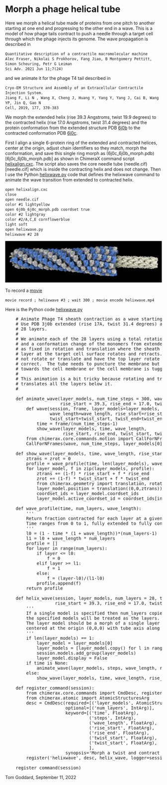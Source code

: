 # Morph a phage helical tube

Here we morph a helical tube made of proteins from one pitch to another starting at one end and progressing to the other end in a wave.  This is a model of how phage tails contract to push a needle through a target cell through which the phage injects its genome.  The wave propagation is described in

    Quantitative description of a contractile macromolecular machine
    Alec Fraser, Nikolai S Prokhorov, Fang Jiao, B Montgomery Pettitt, Simon Scheuring, Petr G Leiman
    Sci Adv. 2021 Jun 11;7(24)

and we animate it for the phage T4 tail described in

    Cryo-EM Structure and Assembly of an Extracellular Contractile Injection System.
    Jiang F, Li N , Wang X, Cheng J, Huang Y, Yang Y, Yang J, Cai B, Wang YP, Jin Q, Gao N  
    Cell, 2019, 177, 370-383

We morph the extended helix (rise 39.3 Angstroms, twist 19.9 degrees) to the contracted helix (rise 17.0 Angstroms, twist 31.4 degrees) and the protein conformation from the extended structure PDB [6j0b](https://www.rcsb.org/structure/6j0b) to the contracted conformation PDB [6j0c](https://www.rcsb.org/structure/6j0c).

First I align a single 6-protein ring of the extended and contracted helices, center at the origin, adjust chain identifiers so they match, morph the conformation, and save this single ring morph as (6j0c_6j0b_morph.pdb)[6j0c_6j0b_morph.pdb] as shown in ChimeraX command script [helixalign.cxc](helixalign.cxc).  The script also saves the core needle tube (needle.cif)[needle.cif] which is inside the contracting helix and does not change.  Then I use the Python [helixwave.py](helixwave.py) code that defines the helixwave command to animate the wave transition from extended to contracted helix.  

    open helixalign.cxc
    close
    open needle.cif
    color #1 lightyellow
    open 6j0b_6j0c_morph.pdb coordset true
    color #2 lightgray
    color #2/A,C,E cornflowerblue
    light soft
    open helixwave.py
    helixwave #2 28

<a href="helixwave.mp4"><img src="helixwave.png" width="800"></a>

To record a [movie](helixwave.mp4)

    movie record ; helixwave #3 ; wait 300 ; movie encode helixwave.mp4
   
Here is the Python code [helixwave.py](helixwave.py)

<pre>
    # Animate Phage T4 sheath contraction as a wave starting at one end and progressing to other end.
    # Use PDB 3j0b extended (rise 17A, twist 31.4 degrees) and 3j0c (rise 39.3A, twist 19.9 degrees),
    # 28 layers.
    #
    # We animate each of the 28 layers using a total rotation and translation about the sheath axis,
    # and a conformation change of the monomers from extended to contracted.  We treat the top layer
    # as fixed in rotation and translation where the sheath joins the virus capsid, and the bottom
    # layer at the target cell surface rotates and retracts.  Could have instead the bottom layer
    # not rotate or translate and have the top layer rotate and descend.  Not sure what is physically
    # correct.  The tube needs to puncture the membrane but I'm not sure if the virus head moves
    # towards the cell membrane or the cell membrane is tugged toward the virus head during contraction.
    #
    # This animation is a bit tricky because rotating and translating one layer also rotates and
    # translates all the layers below it.
    #

    def animate_wave(layer_models, num_time_steps = 300, wave_length = 0.5,
                     rise_start = 39.3, rise_end = 17.0, twist_start = 19.9, twist_end = 31.4):
        def wave(session, frame, layer_models=layer_models, num_time_steps=num_time_steps,
                 wave_length=wave_length, rise_start=rise_start, rise_end=rise_end,
                 twist_start=twist_start, twist_end=twist_end):
            time = frame/(num_time_steps-1)
            show_wave(layer_models, time, wave_length,
                      rise_start, rise_end, twist_start, twist_end)
        from chimerax.core.commands.motion import CallForNFrames
        CallForNFrames(wave, num_time_steps, layer_models[0].session)

    def show_wave(layer_models, time, wave_length, rise_start, rise_end, twist_start, twist_end):
        ztrans = zrot = 0
        profile = wave_profile(time, len(layer_models), wave_length)
        for layer_model, f in zip(layer_models, profile):
            ztrans += (1-f) * rise_start + f * rise_end
            zrot += (1-f) * twist_start + f * twist_end
            from chimerax.geometry import translation, rotation
            layer_model.position = translation((0,0,ztrans)) * rotation((0,0,1), zrot)
            coordset_ids = layer_model.coordset_ids
            layer_model.active_coordset_id = coordset_ids[int(f * (len(coordset_ids)-1))]

    def wave_profile(time, num_layers, wave_length):
        '''
        Return fraction contracted for each layer at a given time.  Last layer contracts first.
        Time ranges from 0 to 1, fully extended to fully contracted.
        '''
        l0 = (1 - time * (1 + wave_length))*(num_layers-1)
        l1 = l0 + wave_length * num_layers
        profile = []
        for layer in range(num_layers):
            if layer <= l0:
                f = 0
            elif layer >= l1:
                f = 1
            else:
                f = (layer-l0)/(l1-l0)
            profile.append(f)
        return profile

    def helix_wave(session, layer_models, num_layers = 28, time = None, steps = 300, wave_length = 0.5,
                   rise_start = 39.3, rise_end = 17.0, twist_start = 19.9, twist_end = 31.4):
        '''
        If a single model is specified then num_layers copies will be made, otherwise
        the specified models will be treated as the layers.
        The layer model should be a morph of a single layer between the two helix states
        centered at the origin (0,0,0) with tube axis along z.
        '''
        if len(layer_models) == 1:
            layer_model = layer_models[0]
            layer_models = [layer_model.copy() for l in range(num_layers)]
            session.models.add_group(layer_models)
            layer_model.display = False
        if time is None:
            animate_wave(layer_models, steps, wave_length, rise_start, rise_end, twist_start, twist_end)
        else:
            show_wave(layer_models, time, wave_length, rise_start, rise_end, twist_start, twist_end)

    def register_command(session):
        from chimerax.core.commands import CmdDesc, register, FloatArg, IntArg
        from chimerax.atomic import AtomicStructuresArg
        desc = CmdDesc(required=[('layer_models', AtomicStructuresArg)],
                       optional=[('num_layers', IntArg)],
                       keyword=[('time', FloatArg),
                                ('steps', IntArg),
                                ('wave_length', FloatArg),
                                ('rise_start', FloatArg),
                                ('rise_end', FloatArg),
                                ('twist_start', FloatArg),
                                ('twist_start', FloatArg),
                                ],
                       synopsis='Morph a twist and contract wave along a helical filament')
        register('helixwave', desc, helix_wave, logger=session.logger)

    register_command(session)
</pre>

Tom Goddard, September 11, 2022
